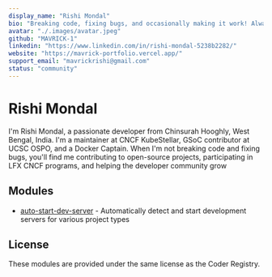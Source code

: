 ```yaml
---
display_name: "Rishi Mondal"
bio: "Breaking code, fixing bugs, and occasionally making it work! Always caffeinated, always committing"
avatar: "./.images/avatar.jpeg"
github: "MAVRICK-1"
linkedin: "https://www.linkedin.com/in/rishi-mondal-5238b2282/"
website: "https://mavrick-portfolio.vercel.app/"
support_email: "mavrickrishi@gmail.com"
status: "community"
---
```


# Rishi Mondal

I'm Rishi Mondal, a passionate developer from Chinsurah Hooghly, West Bengal, India.
I'm a maintainer at CNCF KubeStellar, GSoC contributor at UCSC OSPO, and a Docker Captain.
When I'm not breaking code and fixing bugs, you'll find me contributing to open-source projects,
participating in LFX CNCF programs, and helping the developer community grow

## Modules

- [auto-start-dev-server](modules/auto-start-dev-server/README.md) - Automatically detect and start development servers for various project types

## License

These modules are provided under the same license as the Coder Registry.
